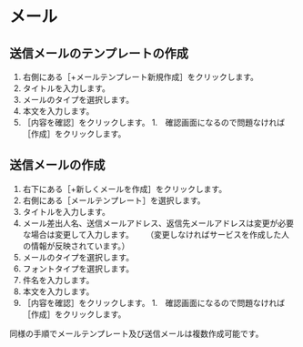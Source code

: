# メール
## 送信メールのテンプレートの作成
1. 右側にある［+メールテンプレート新規作成］をクリックします。
1. タイトルを入力します。
1. メールのタイプを選択します。
1. 本文を入力します。
1. ［内容を確認］をクリックします。
1.　確認画面になるので問題なければ［作成］をクリックします。

## 送信メールの作成
1. 右下にある［+新しくメールを作成］をクリックします。
1. 右側にある［メールテンプレート］を選択します。
1. タイトルを入力します。
1. メール差出人名、送信メールアドレス、返信先メールアドレスは変更が必要な場合は変更して入力します。
　 （変更しなければサービスを作成した人の情報が反映されています。）
1. メールのタイプを選択します。
1. フォントタイプを選択します。
1. 件名を入力します。
1. 本文を入力します。
1. ［内容を確認］をクリックします。
1.　確認画面になるので問題なければ［作成］をクリックします。

同様の手順でメールテンプレート及び送信メールは複数作成可能です。

